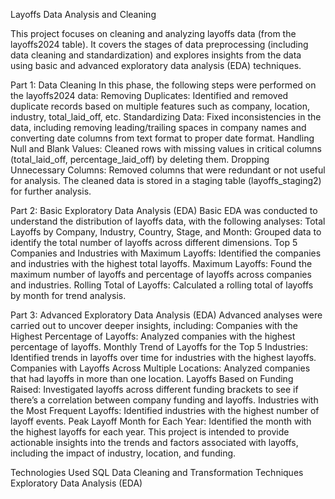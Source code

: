 Layoffs Data Analysis and Cleaning

This project focuses on cleaning and analyzing layoffs data (from the layoffs2024 table). It covers the stages of data preprocessing (including data cleaning and standardization) and explores insights from the data using basic and advanced exploratory data analysis (EDA) techniques.

Part 1: Data Cleaning
In this phase, the following steps were performed on the layoffs2024 data:
Removing Duplicates: Identified and removed duplicate records based on multiple features such as company, location, industry, total_laid_off, etc.
Standardizing Data: Fixed inconsistencies in the data, including removing leading/trailing spaces in company names and converting date columns from text format to proper date format.
Handling Null and Blank Values: Cleaned rows with missing values in critical columns (total_laid_off, percentage_laid_off) by deleting them.
Dropping Unnecessary Columns: Removed columns that were redundant or not useful for analysis.
The cleaned data is stored in a staging table (layoffs_staging2) for further analysis.

Part 2: Basic Exploratory Data Analysis (EDA)
Basic EDA was conducted to understand the distribution of layoffs data, with the following analyses:
Total Layoffs by Company, Industry, Country, Stage, and Month: Grouped data to identify the total number of layoffs across different dimensions.
Top 5 Companies and Industries with Maximum Layoffs: Identified the companies and industries with the highest total layoffs.
Maximum Layoffs: Found the maximum number of layoffs and percentage of layoffs across companies and industries.
Rolling Total of Layoffs: Calculated a rolling total of layoffs by month for trend analysis.

Part 3: Advanced Exploratory Data Analysis (EDA)
Advanced analyses were carried out to uncover deeper insights, including:
Companies with the Highest Percentage of Layoffs: Analyzed companies with the highest percentage of layoffs.
Monthly Trend of Layoffs for the Top 5 Industries: Identified trends in layoffs over time for industries with the highest layoffs.
Companies with Layoffs Across Multiple Locations: Analyzed companies that had layoffs in more than one location.
Layoffs Based on Funding Raised: Investigated layoffs across different funding brackets to see if there’s a correlation between company funding and layoffs.
Industries with the Most Frequent Layoffs: Identified industries with the highest number of layoff events.
Peak Layoff Month for Each Year: Identified the month with the highest layoffs for each year.
This project is intended to provide actionable insights into the trends and factors associated with layoffs, including the impact of industry, location, and funding.

Technologies Used
SQL
Data Cleaning and Transformation Techniques
Exploratory Data Analysis (EDA)
